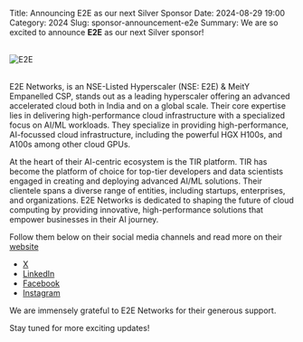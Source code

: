Title: Announcing E2E as our next Silver Sponsor
Date: 2024-08-29 19:00
Category: 2024
Slug: sponsor-announcement-e2e
Summary: We are so excited to announce **E2E** as our next Silver sponsor!

<!-- PELICAN_END_SUMMARY -->
<br>
<div class="text-center">
  <a href="https://www.e2enetworks.com/" target="_blank" style="border: none; text-decoration: none;">
    <img src="{static}/images/2024/sponsor-e2e.png" alt="E2E" class="img-fluid responsive-image">
  </a>
</div>
<br>

E2E Networks, is an NSE-Listed Hyperscaler (NSE: E2E) & MeitY Empanelled CSP, stands out as a leading hyperscaler offering an advanced accelerated cloud both in India and on a global scale. Their core expertise lies in delivering high-performance cloud infrastructure with a specialized focus on AI/ML workloads. They specialize in providing high-performance, AI-focussed cloud infrastructure, including the powerful HGX H100s, and A100s among other cloud GPUs.

At the heart of their AI-centric ecosystem is the TIR platform. TIR has become the platform of choice for top-tier developers and data scientists engaged in creating and deploying advanced AI/ML solutions. Their clientele spans a diverse range of entities, including startups, enterprises, and organizations. E2E Networks is dedicated to shaping the future of cloud computing by providing innovative, high-performance solutions that empower businesses in their AI journey.

Follow them below on their social media channels and read more on their [website](https://www.e2enetworks.com/) 

- [X](https://x.com/e2enetworks)
- [LinkedIn](https://www.linkedin.com/company/e2enetworks)
- [Facebook](https://facebook.com/e2enetworks)
- [Instagram](https://www.instagram.com/e2e_networks/)

We are immensely grateful to E2E Networks for their generous support.

Stay tuned for more exciting updates!

